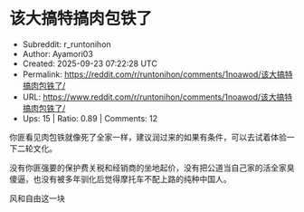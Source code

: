 # 该大搞特搞肉包铁了

- Subreddit: r_runtonihon
- Author: Ayamori03
- Created: 2025-09-23 07:22:28 UTC
- Permalink: https://reddit.com/r/runtonihon/comments/1noawod/该大搞特搞肉包铁了/
- URL: https://www.reddit.com/r/runtonihon/comments/1noawod/该大搞特搞肉包铁了/
- Ups: 15 | Ratio: 0.89 | Comments: 12


你匪看见肉包铁就像死了全家一样，建议润过来的如果有条件，可以去试着体验一下二轮文化。

没有你匪强要的保护费关税和经销商的坐地起价，没有把公道当自己家的活全家臭傻逼，也没有被多年驯化后觉得摩托车不配上路的纯种中国人。

风和自由这一块

